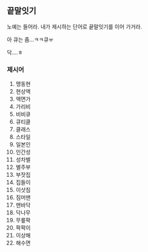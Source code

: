 ## 끝말잇기

노예는 들어라. 내가 제시하는 단어로 끝말잇기를 이어 가거라.

아 큐는 좀...ㅋㅋ큐ㅠ

닥....ㅎ



### 제시어

1. 맹동현
2. 현상액
3. 액면가
4. 가리비
5. 비비큐
6. 큐티클
7. 클래스
8. 스타일
9. 일본인
10. 인간성
11. 성차별
12. 별주부
13. 부잣집
14. 집들이
15. 이삿짐
16. 짐머맨
17. 맨바닥
18. 닥나무
19. 무릎팍
20. 팍팍이
21. 이상해
22. 해수면

